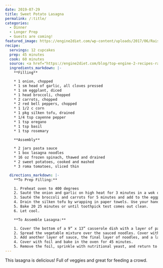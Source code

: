 ```yaml
---
date: 2019-07-29
title: Sweet Potato Lasagna
permalink: /:title/
categories:
  - Dinner
  - Longer Prep
  - Guests are coming!
featured_image: https://engine2diet.com/wp-content/uploads/2017/06/RaiseTheRoofSweetPotatoLasagna5081.jpg
recipe:
  servings: 12 cupcakes
  prep: 45 minutes
  cook: 60 minutes
  source: <a href="https://engine2diet.com/blog/top-engine-2-recipes-raise-the-roof-sweet-potato-lasagna/">Engine 2</a>
  ingredients_markdown: |-
    **Filling**

    * 1 onion, chopped
    * 1 sm head of garlic, all cloves pressed
    * 1 sm eggplant, diced
    * 1 head broccoli, chopped
    * 2 carrots, chopped
    * 2 red bell peppers, chopped
    * 1 1/2 c corn
    * 1 pkg silken tofu, drained
    * 1/4 tsp cayenne pepper
    * 1 tsp oregano
    * 1 tsp basil
    * 1 tsp rosemary

    **Assembly**

    * 2 jars pasta sauce
    * 1 box lasagna noodles
    * 16 oz frozen spinach, thawed and drained
    * 2 sweet potatoes, cooked and mashed
    * 3 roma tomatoes, sliced thin

  directions_markdown: |-
    **To Prep Filling:**

    1. Preheat oven to 400 degrees
    2. Sauté the onion and garlic on high heat for 3 minutes in a wok or nonstick pan. Add the eggplant and cook until the onions are limp and the eggplant is cooked. Place the eggplant, onion and garlic into a large bowl.
    3. Sauté the broccoli and carrots for 5 minutes and add to the eggplant bowl. Sauté the peppers and corn until just beginning to soften and add to the vegetable bowl.
    4. Drain the silken tofu by wrapping in paper towels. Use your hands to crumble the tofu in the towels and mix into the vegetable bowl. Add spices to the mixture and combine.
    5. Bake 20 25 minutes or until toothpick test comes out clean.
    6. Let cool.

    **To Assemble Lasagna:**

    1. Cover the bottom of a 9” x 13” casserole dish with a layer of pasta sauce. Add a layer of noodles. Cover the noodles with sauce.
    2. Spread the vegetable mixture over the sauced noodles. Cover with a layer of noodles and another dressing of sauce. Add the spinach to the second layer of sauced noodles. Cover the spinach with the mashed sweet potatoes.
    3. Add another layer of sauce, the final layer of noodles, and a last topping of sauce. 
    4. Cover with foil and bake in the oven for 45 minutes.
    5. Remove the foil, sprinkle with nutritional yeast, and return to the oven for another 15 minutes. Let the lasagna sit for 15 minutes before serving.
---
```

This lasagna is delicious!  Full of veggies and great for feeding a crowd.
